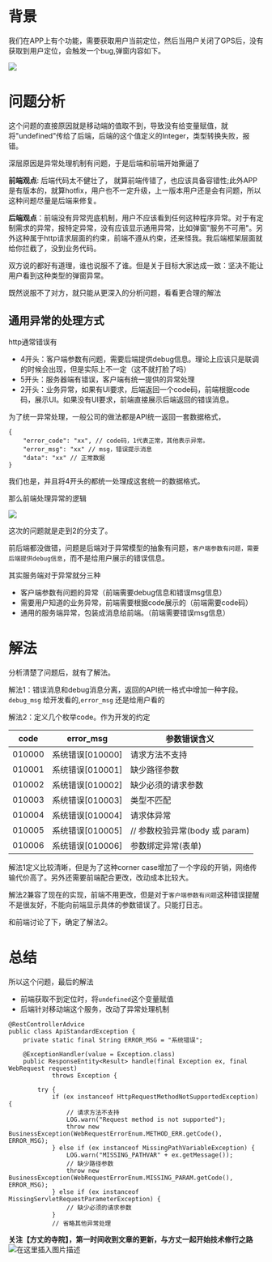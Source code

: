 # 背景
我们在APP上有个功能，需要获取用户当前定位，然后当用户关闭了GPS后，没有获取到用户定位，会触发一个bug,弹窗内容如下。


![](https://user-gold-cdn.xitu.io/2019/6/7/16b2f66061ddaf07?w=410&h=270&f=png&s=10058)

# 问题分析
这个问题的直接原因就是移动端的值取不到，导致没有给变量赋值，就将"undefined"传给了后端，后端的这个值定义的Integer，类型转换失败，报错。

深层原因是异常处理机制有问题，于是后端和前端开始撕逼了


**前端观点**: 后端代码太不健壮了， 就算前端传错了，也应该具备容错性;此外APP是有版本的，就算hotfix，用户也不一定升级，上一版本用户还是会有问题，所以这种问题尽量是后端来修复。

**后端观点**：前端没有异常兜底机制，用户不应该看到任何这种程序异常。对于有定制需求的异常，报特定异常，没有应该显示通用异常，比如弹窗"服务不可用"。另外这种属于http请求层面的约束，前端不遵从约束，还来怪我。我后端框架层面就给你拦截了，没到业务代码。

双方说的都好有道理，谁也说服不了谁。但是关于目标大家达成一致：坚决不能让用户看到这种类型的弹窗异常。

既然说服不了对方，就只能从更深入的分析问题，看看更合理的解法

## 通用异常的处理方式

http通常错误有

- 4开头：客户端参数有问题，需要后端提供debug信息。理论上应该只是联调的时候会出现，但是实际上不一定（这不就打脸了吗）
- 5开头：服务器端有错误，客户端有统一提供的异常处理
- 2开头：业务异常，如果有UI要求，后端返回一个code码，前端根据code码，展示UI。如果没有UI要求，前端直接展示后端返回的错误消息。

为了统一异常处理，一般公司的做法都是API统一返回一套数据格式，
```
{
    "error_code": "xx", // code码，1代表正常，其他表示异常。
    "error_msg": "xx" // msg，错误提示消息
    "data": "xx" // 正常数据
}

```
我们也是，并且将4开头的都统一处理成这套统一的数据格式。

那么前端处理异常的逻辑


![](https://user-gold-cdn.xitu.io/2019/6/7/16b2f8c2753a5eea?w=601&h=856&f=png&s=29048)

这次的问题就是走到2的分支了。


前后端都没做错，问题是后端对于异常模型的抽象有问题，`客户端参数有问题，需要后端提供debug信息`，而不是给用户展示的错误信息。

其实服务端对于异常就分三种

- 客户端参数有问题的异常（前端需要debug信息和错误msg信息） 
- 需要用户知道的业务异常，前端需要根据code展示的（前端需要code码）
- 通用的服务端异常，包装成消息给前端。（前端需要错误msg信息）


# 解法


分析清楚了问题后，就有了解法。

解法1：错误消息和debug消息分离，返回的API统一格式中增加一种字段。`debug_msg` 给开发看的,`error_msg` 还是给用户看的

解法2：定义几个枚举code。作为开发的约定

|code	|error_msg|	参数错误含义|
|--|--|--|
|010000|系统错误[010000]|请求方法不支持|
|010001|系统错误[010001]|缺少路径参数|
|010002|系统错误[010002]|缺少必须的请求参数|
|010003|系统错误[010003]|类型不匹配||
|010004|系统错误[010004]|请求体异常|
|010005|系统错误[010005]|// 参数校验异常(body 或 param)|
|010006|系统错误[010006]|参数绑定异常(表单)|

解法1定义比较清晰，但是为了这种corner case增加了一个字段的开销，网络传输代价高了。另外还需要前端配合更改，改动成本比较大。

解法2兼容了现在的实现，前端不用更改，但是对于`客户端参数有问题`这种错误提醒不是很友好，不能向前端显示具体的参数错误了。只能打日志。

和前端讨论了下，确定了解法2。


# 总结

所以这个问题，最后的解法

- 前端获取不到定位时，将`undefined`这个变量赋值
- 后端针对移动端这个服务，改动了异常处理机制

```
@RestControllerAdvice
public class ApiStandardException {
    private static final String ERROR_MSG = "系统错误";
 
    @ExceptionHandler(value = Exception.class)
    public ResponseEntity<Result> handle(final Exception ex, final WebRequest request)
            throws Exception {

        try {
            if (ex instanceof HttpRequestMethodNotSupportedException) {
                // 请求方法不支持
                LOG.warn("Request method is not supported");
                throw new BusinessException(WebRequestErrorEnum.METHOD_ERR.getCode(), ERROR_MSG);
            } else if (ex instanceof MissingPathVariableException) {
                LOG.warn("MISSING_PATHVAR" + ex.getMessage());
                // 缺少路径参数
                throw new BusinessException(WebRequestErrorEnum.MISSING_PARAM.getCode(), ERROR_MSG);
            } else if (ex instanceof MissingServletRequestParameterException) {
                // 缺少必须的请求参数
            }
            // 省略其他异常处理
```

**关注【方丈的寺院】，第一时间收到文章的更新，与方丈一起开始技术修行之路**
![在这里插入图片描述](https://user-gold-cdn.xitu.io/2019/5/30/16b095554461841d?w=344&h=344&f=jpeg&s=10747)

